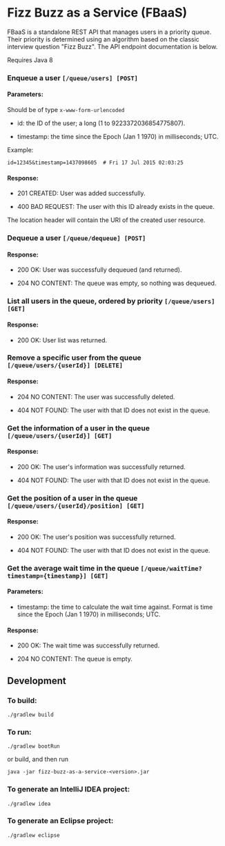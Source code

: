 # Fizz Buzz as a Service (FBaaS)

FBaaS is a standalone REST API that manages users in a priority queue. Their priority is determined using an algorithm
based on the classic interview question "Fizz Buzz". The API endpoint documentation is below.

Requires Java 8

### Enqueue a user `[/queue/users] [POST]`

#### Parameters:

Should be of type `x-www-form-urlencoded`

+ id: the ID of the user; a long (1 to 9223372036854775807).

+ timestamp: the time since the Epoch (Jan 1 1970) in milliseconds; UTC.

Example:

    id=12345&timestamp=1437098605  # Fri 17 Jul 2015 02:03:25
    
#### Response:

+ 201 CREATED: User was added successfully.

+ 400 BAD REQUEST: The user with this ID already exists in the queue.

The location header will contain the URI of the created user resource.


### Dequeue a user `[/queue/dequeue] [POST]`
    
#### Response:

+ 200 OK: User was successfully dequeued (and returned).

+ 204 NO CONTENT: The queue was empty, so nothing was dequeued.


### List all users in the queue, ordered by priority `[/queue/users] [GET]`
    
#### Response:

+ 200 OK: User list was returned.


### Remove a specific user from the queue `[/queue/users/{userId}] [DELETE]`
    
#### Response:

+ 204 NO CONTENT: The user was successfully deleted.

+ 404 NOT FOUND: The user with that ID does not exist in the queue.


### Get the information of a user in the queue `[/queue/users/{userId}] [GET]`
    
#### Response:

+ 200 OK: The user's information was successfully returned.

+ 404 NOT FOUND: The user with that ID does not exist in the queue.


### Get the position of a user in the queue `[/queue/users/{userId}/position] [GET]`
    
#### Response:

+ 200 OK: The user's position was successfully returned.

+ 404 NOT FOUND: The user with that ID does not exist in the queue.

### Get the average wait time in the queue `[/queue/waitTime?timestamp={timestamp}] [GET]`

#### Parameters:

+ timestamp: the time to calculate the wait time against. Format is time 
since the Epoch (Jan 1 1970) in milliseconds; UTC.

#### Response:

+ 200 OK: The wait time was successfully returned.

+ 204 NO CONTENT: The queue is empty.


## Development

### To build:

    ./gradlew build

### To run:

    ./gradlew bootRun
    
or build, and then run

    java -jar fizz-buzz-as-a-service-<version>.jar
    
### To generate an IntelliJ IDEA project:

    ./gradlew idea

### To generate an Eclipse project:

    ./gradlew eclipse
